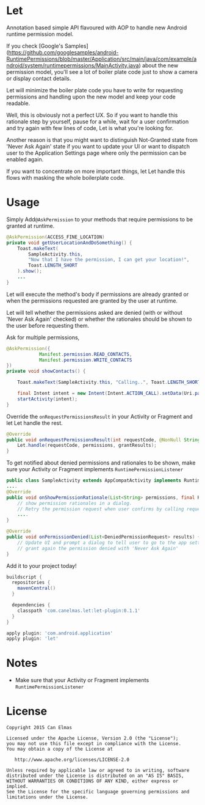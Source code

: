 Let
====

Annotation based simple API flavoured with AOP to handle new Android runtime permission model.

If you check [Google's Samples] (https://github.com/googlesamples/android-RuntimePermissions/blob/master/Application/src/main/java/com/example/android/system/runtimepermissions/MainActivity.java) 
about the new permission model, you'll see a lot of boiler plate code just to show a camera or display 
contact details.  

Let will minimize the boiler plate code you have to write for requesting permissions and handling upon the new model
and keep your code readable.  

Well, this is obviously not a perfect UX. So if you want to handle this rationale step by yourself,
pause for a while, wait for a user confirmation and try again with few lines of code, Let is what
you're looking for.

Another reason is that you might want to distinguish Not-Granted state from 'Never Ask Again' state if
you want to update your UI or want to dispatch user to the Application Settings page where only the permission
can be enabled again.

If you want to concentrate on more important things, let Let handle this flows with masking the whole 
boilerplate code.
  
Usage
====

Simply Add`@AskPermission` to your methods that require permissions to be granted at runtime.
 
```java
@AskPermission(ACCESS_FINE_LOCATION)
private void getUserLocationAndDoSomething() {
    Toast.makeText(
        SampleActivity.this, 
        "Now that I have the permission, I can get your location!", 
        Toast.LENGTH_SHORT
    ).show();
    ...
}
``` 

Let will execute the method's body if permissions are already granted or when the permissions requested
are granted by the user at runtime.
  
Let will tell whether the permissions asked are denied (with or without 'Never Ask Again' checked) or 
whether the rationales should be shown to the user before requesting them.

Ask for multiple permissions, 

```java
@AskPermission({
            Manifest.permission.READ_CONTACTS,
            Manifest.permission.WRITE_CONTACTS          
})
private void showContacts() {

    Toast.makeText(SampleActivity.this, "Calling..", Toast.LENGTH_SHORT).show();

    final Intent intent = new Intent(Intent.ACTION_CALL).setData(Uri.parse("tel:00123124234234"));
    startActivity(intent);
}
```

Override the `onRequestPermissionsResult` in your Activity or Fragment and let Let handle the rest.

```java
@Override
public void onRequestPermissionsResult(int requestCode, @NonNull String[] permissions, @NonNull int[] grantResults) {
    Let.handle(requestCode, permissions, grantResults);
}
```

To get notified about denied permissions and rationales to be shown, make sure your Activity or Fragment 
implements `RuntimePermissionListener`

```java
public class SampleActivity extends AppCompatActivity implements RuntimePermissionListener {
....
@Override
public void onShowPermissionRationale(List<String> permissions, final RuntimePermissionRequest request) {
    // show permission rationales in a dialog. 
    // Retry the permission request when user confirms by calling request.retry()
    ....
}   

@Override
public void onPermissionDenied(List<DeniedPermissionRequest> results) {
    // Update UI and prompt a dialog to tell user to go to the app settings page in order to
    // grant again the permission denied with 'Never Ask Again'
}
```

Add it to your project today!

```groovy
buildscript {
  repositories {
    mavenCentral()
  }

  dependencies {
    classpath 'com.canelmas.let:let-plugin:0.1.1'
  }
}

apply plugin: 'com.android.application'
apply plugin: 'let'
```

Notes
====

- Make sure that your Activity or Fragment implements `RuntimePermissionListener`

License
====

    Copyright 2015 Can Elmas

    Licensed under the Apache License, Version 2.0 (the "License");
    you may not use this file except in compliance with the License.
    You may obtain a copy of the License at

       http://www.apache.org/licenses/LICENSE-2.0

    Unless required by applicable law or agreed to in writing, software
    distributed under the License is distributed on an "AS IS" BASIS,
    WITHOUT WARRANTIES OR CONDITIONS OF ANY KIND, either express or implied.
    See the License for the specific language governing permissions and
    limitations under the License.
